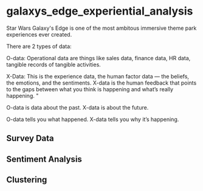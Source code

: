 # galaxys_edge_experiential_analysis

Star Wars Galaxy's Edge is one of the most ambitous immersive theme park experiences ever created.

There are 2 types of data:


O-data: Operational data are things like sales data, finance data, HR data, tangible records of tangible activities.

X-Data: This is the experience data, the human factor data — the beliefs, the emotions, and the sentiments. X-data is the human feedback that points to the gaps between what you think is happening and what’s really happening. "

O-data is data about the past. X-data is about the future. 

O-data tells you what happened. X-data tells you why it’s happening.

## Survey Data

## Sentiment Analysis

## Clustering

